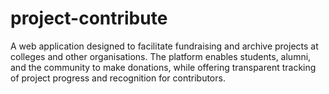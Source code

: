 # project-contribute

A web application designed to facilitate fundraising and archive projects at colleges and other organisations. The platform enables students, alumni, and the community to make donations, while offering transparent tracking of project progress and recognition for contributors.
